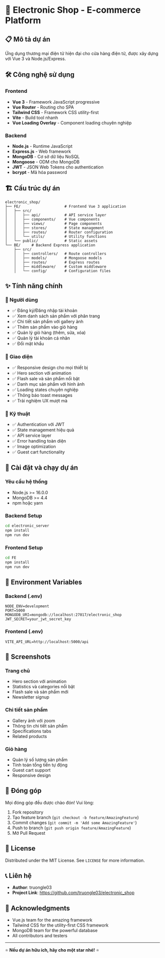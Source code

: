 # 🛒 Electronic Shop - E-commerce Platform

## 📋 Mô tả dự án

Ứng dụng thương mại điện tử hiện đại cho cửa hàng điện tử, được xây dựng với Vue 3 và Node.js/Express.

## 🛠️ Công nghệ sử dụng

### Frontend

- **Vue 3** - Framework JavaScript progressive
- **Vue Router** - Routing cho SPA
- **Tailwind CSS** - Framework CSS utility-first
- **Vite** - Build tool nhanh
- **Vue Loading Overlay** - Component loading chuyên nghiệp

### Backend

- **Node.js** - Runtime JavaScript
- **Express.js** - Web framework
- **MongoDB** - Cơ sở dữ liệu NoSQL
- **Mongoose** - ODM cho MongoDB
- **JWT** - JSON Web Tokens cho authentication
- **bcrypt** - Mã hóa password

## 🏗️ Cấu trúc dự án

```
electronic_shop/
├── FE/                    # Frontend Vue 3 application
│   ├── src/
│   │   ├── api/           # API service layer
│   │   ├── components/    # Vue components
│   │   ├── views/         # Page components
│   │   ├── stores/        # State management
│   │   ├── routes/        # Router configuration
│   │   └── utils/         # Utility functions
│   └── public/            # Static assets
└── BE/     # Backend Express application
    ├── src/
    │   ├── controllers/   # Route controllers
    │   ├── models/        # Mongoose models
    │   ├── routes/        # Express routes
    │   ├── middleware/    # Custom middleware
    │   └── config/        # Configuration files
```

## ✨ Tính năng chính

### 🎯 Người dùng

- ✅ Đăng ký/Đăng nhập tài khoản
- ✅ Xem danh sách sản phẩm với phân trang
- ✅ Chi tiết sản phẩm với gallery ảnh
- ✅ Thêm sản phẩm vào giỏ hàng
- ✅ Quản lý giỏ hàng (thêm, sửa, xóa)
- ✅ Quản lý tài khoản cá nhân
- ✅ Đổi mật khẩu

### 🏪 Giao diện

- ✅ Responsive design cho mọi thiết bị
- ✅ Hero section với animation
- ✅ Flash sale và sản phẩm nổi bật
- ✅ Danh mục sản phẩm với hình ảnh
- ✅ Loading states chuyên nghiệp
- ✅ Thông báo toast messages
- ✅ Trải nghiệm UX mượt mà

### 🔧 Kỹ thuật

- ✅ Authentication với JWT
- ✅ State management hiệu quả
- ✅ API service layer
- ✅ Error handling toàn diện
- ✅ Image optimization
- ✅ Guest cart functionality

## 🚀 Cài đặt và chạy dự án

### Yêu cầu hệ thống

- Node.js >= 16.0.0
- MongoDB >= 4.4
- npm hoặc yarn

### Backend Setup

```bash
cd electronic_server
npm install
npm run dev
```

### Frontend Setup

```bash
cd FE
npm install
npm run dev
```

## 🔑 Environment Variables

### Backend (.env)

```env
NODE_ENV=development
PORT=5000
MONGODB_URI=mongodb://localhost:27017/electronic_shop
JWT_SECRET=your_jwt_secret_key
```

### Frontend (.env)

```env
VITE_API_URL=http://localhost:5000/api
```

## 📱 Screenshots

### Trang chủ

- Hero section với animation
- Statistics và categories nổi bật
- Flash sale và sản phẩm mới
- Newsletter signup

### Chi tiết sản phẩm

- Gallery ảnh với zoom
- Thông tin chi tiết sản phẩm
- Specifications tabs
- Related products

### Giỏ hàng

- Quản lý số lượng sản phẩm
- Tính toán tổng tiền tự động
- Guest cart support
- Responsive design

## 🤝 Đóng góp

Mọi đóng góp đều được chào đón! Vui lòng:

1. Fork repository
2. Tạo feature branch (`git checkout -b feature/AmazingFeature`)
3. Commit changes (`git commit -m 'Add some AmazingFeature'`)
4. Push to branch (`git push origin feature/AmazingFeature`)
5. Mở Pull Request

## 📄 License

Distributed under the MIT License. See `LICENSE` for more information.

## 📞 Liên hệ

- **Author**: truongle03
- **Project Link**: https://github.com/truongle03/electronic_shop

## 🎉 Acknowledgments

- Vue.js team for the amazing framework
- Tailwind CSS for the utility-first CSS framework
- MongoDB team for the powerful database
- All contributors and testers

---

⭐ **Nếu dự án hữu ích, hãy cho một star nhé!** ⭐
